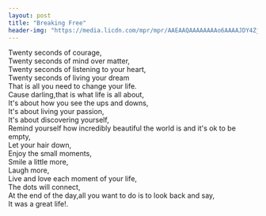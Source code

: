 ```yaml
---
layout: post
title: "Breaking Free"
header-img: "https://media.licdn.com/mpr/mpr/AAEAAQAAAAAAAAo6AAAAJDY4Zjc1ZjhmLWY1YWQtNDY1YS1iNTQ5LTg3MjRkMTIwNGY5MQ.jpg"
---
```

Twenty seconds of courage, <br>
Twenty seconds of mind over matter, <br>
Twenty seconds of listening to your heart,  <br>
Twenty seconds of living your dream <br>
That is all you need to change your life.  <br>
Cause darling,that is what life is all about, <br>
It's about how you see the ups and downs,  <br>
It's about living your passion, <br>
It's about discovering  yourself,  <br>
Remind yourself how incredibly beautiful the world is and it's ok to be empty,  <br>
Let your hair down,  <br>
Enjoy the small moments, <br>
Smile a little more, <br>
Laugh more, <br>
Live and love each moment of your life, <br>
The dots will connect,  <br>
At the end of the day,all you want to do is to look back and say, <br>
It was a great life!. <br>

